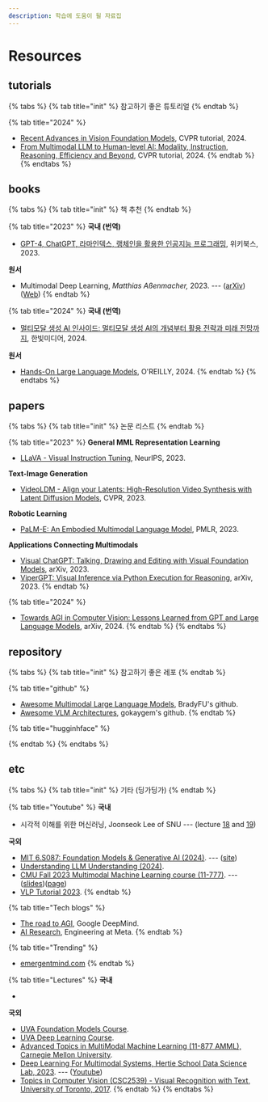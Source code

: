```yaml
---
description: 학습에 도움이 될 자료집
---
```


# Resources

## **tutorials**

{% tabs %}
{% tab title="init" %}
참고하기 좋은 튜토리얼&#x20;
{% endtab %}

{% tab title="2024" %}
* [Recent Advances in Vision Foundation Models](https://vlp-tutorial.github.io/), CVPR tutorial, 2024.
* [From Multimodal LLM to Human-level AI: Modality, Instruction, Reasoning, Efficiency and Beyond](https://mllm2024.github.io/CVPR2024/), CVPR tutorial, 2024.
{% endtab %}
{% endtabs %}

## **books**

{% tabs %}
{% tab title="init" %}
책 추천&#x20;
{% endtab %}

{% tab title="2023" %}
**국내 (번역)**

* [GPT-4, ChatGPT, 라마인덱스, 랭체인을 활용한 인공지능 프로그래밍](https://product.kyobobook.co.kr/detail/S000209182535), 위키북스, 2023.

**원서**

* Multimodal Deep Learning, _Matthias Aßenmacher,_ 2023. --- ([arXiv](https://arxiv.org/abs/2301.04856)) ([Web](https://slds-lmu.github.io/seminar\_multimodal\_dl/index.html))
{% endtab %}

{% tab title="2024" %}
**국내 (번역)**

* [멀티모달 생성 AI 인사이드: 멀티모달 생성 AI의 개념부터 활용 전략과 미래 전망까지](https://search.shopping.naver.com/book/catalog/46033056623?query=%EB%A9%80%ED%8B%B0%EB%AA%A8%EB%8B%AC%20%EC%83%9D%EC%84%B1%20AI%20%EC%9D%B8%EC%82%AC%EC%9D%B4%EB%93%9C\&NaPm=ct%3Dlxijywyo%7Cci%3D9560f8c18c7e1f5b23c5503c955a67e26561f46d%7Ctr%3Dboksl%7Csn%3D95694%7Chk%3D6242bf5b8d35029f023759ff859a0d65caa8c9ca), 한빛미디어, 2024.

**원서**

* [Hands-On Large Language Models](https://learning.oreilly.com/library/view/hands-on-large-language/9781098150952/), O'REILLY, 2024.
{% endtab %}
{% endtabs %}

## **papers**&#x20;

{% tabs %}
{% tab title="init" %}
논문 리스트&#x20;
{% endtab %}

{% tab title="2023" %}
**General MML Representation Learning**

* [LLaVA - Visual Instruction Tuning](https://llava-vl.github.io/), NeurIPS, 2023.

**Text-Image Generation**

* [VideoLDM - Align your Latents: High-Resolution Video Synthesis with Latent Diffusion Models](https://research.nvidia.com/labs/toronto-ai/VideoLDM/), CVPR, 2023.

**Robotic Learning**

* [PaLM-E: An Embodied Multimodal Language Model](https://palm-e.github.io/), PMLR, 2023.

**Applications Connecting Multimodals**&#x20;

* [Visual ChatGPT: Talking, Drawing and Editing with Visual Foundation Models](https://github.com/chenfei-wu/TaskMatrix), arXiv, 2023.
* [ViperGPT: Visual Inference via Python Execution for Reasoning](https://viper.cs.columbia.edu/), arXiv, 2023.
{% endtab %}

{% tab title="2024" %}
* [Towards AGI in Computer Vision: Lessons Learned from GPT and Large Language Models](https://arxiv.org/abs/2306.08641), arXiv, 2024.
{% endtab %}
{% endtabs %}

## repository&#x20;

{% tabs %}
{% tab title="init" %}
참고하기 좋은 레포
{% endtab %}

{% tab title="github" %}
* [Awesome Multimodal Large Language Models](https://github.com/BradyFU/Awesome-Multimodal-Large-Language-Models), BradyFU's github.
* [Awesome VLM Architectures](https://github.com/gokayfem/awesome-vlm-architectures), gokaygem's github.
{% endtab %}

{% tab title="hugginhface" %}

{% endtab %}
{% endtabs %}

## etc&#x20;

{% tabs %}
{% tab title="init" %}
기타 (딩가딩가)
{% endtab %}

{% tab title="Youtube" %}
**국내**

* 시각적 이해를 위한 머신러닝, Joonseok Lee of SNU --- (lecture [18](https://youtu.be/b242KBKlupQ?si=kNmNpwNiMNKjQHmz) and [19](https://youtu.be/WbLUIDN1C6s?si=6oy9xqb6L30JT9i0))

**국외**

* [MIT 6.S087: Foundation Models & Generative AI (2024)](https://youtube.com/playlist?list=PLXV9Vh2jYcjbnv67sXNDJiO8MWLA3ZJKR\&si=hYXD2dM-TaJh2APh). --- ([site](https://futureofai.mit.edu/))
* [Understanding LLM Understanding (2024)](https://youtube.com/playlist?list=PL2xTeGtUb-8B94jdWGT-chu4ucI7oEe\_x\&si=1hoEFkZXn\_qf9F6Q).
* [CMU Fall 2023 Multimodal Machine Learning course (11-777)](https://youtube.com/playlist?list=PL-Fhd\_vrvisMYs8A5j7sj8YW1wHhoJSmW\&si=T1Z8mUa0OTCLzRMD). --- ([slides](https://cmu-multicomp-lab.github.io/mmml-course/fall2023/schedule/))([page](https://cmu-mmml.github.io/spring2023/))
* [VLP Tutorial 2023](https://www.youtube.com/@VLPTutorial/featured).
{% endtab %}

{% tab title="Tech blogs" %}
* [The road to AGI](https://deepmind.google/discover/the-podcast/the-road-to-agi/), Google DeepMind.
* [AI Research](https://engineering.fb.com/category/ai-research/), Engineering at Meta.
{% endtab %}

{% tab title="Trending" %}
* [emergentmind.com](https://www.emergentmind.com/)
{% endtab %}

{% tab title="Lectures" %}
**국내**

*

**국외**

* [UVA Foundation Models Course](https://uvafomo.github.io/).&#x20;
* [UVA Deep Learning Course](https://uvadlc.github.io/).
* [Advanced Topics in MultiModal Machine Learning (11-877 AMML), Carnegie Mellon University](https://cmu-multicomp-lab.github.io/adv-mmml-course/spring2023/schedule/).
* [Deep Learning For Multimodal Systems, Hertie School Data Science Lab, 2023](https://ds3.ai/2023/deep-learning). --- ([Youtube](https://www.youtube.com/live/7izmkSRVGig?si=BHLlP0zTeFkQB6KI))
* [Topics in Computer Vision (CSC2539) - Visual Recognition with Text, University of Toronto, 2017](https://www.cs.utoronto.ca/\~fidler/teaching/2017/CSC2539.html).
{% endtab %}
{% endtabs %}
